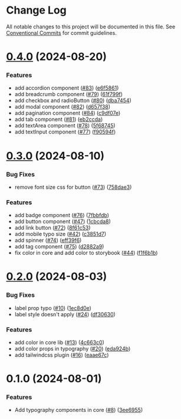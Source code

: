 # Change Log

All notable changes to this project will be documented in this file.
See [Conventional Commits](https://conventionalcommits.org) for commit guidelines.

# [0.4.0](https://github.com/lukasjhan/krds-react/compare/v0.3.0...v0.4.0) (2024-08-20)


### Features

* add accordion component ([#83](https://github.com/lukasjhan/krds-react/issues/83)) ([e6f5861](https://github.com/lukasjhan/krds-react/commit/e6f58612d9d9a48308395393fb65a4bb4ad988f1))
* add breadcrumb component ([#79](https://github.com/lukasjhan/krds-react/issues/79)) ([61f799f](https://github.com/lukasjhan/krds-react/commit/61f799fc74bfc2d06055b6ddfe9e69005e3449b5))
* add checkbox and radioButton ([#80](https://github.com/lukasjhan/krds-react/issues/80)) ([dba7454](https://github.com/lukasjhan/krds-react/commit/dba74544d6d5e28b1c7fe8b7dc20367b81844ce5))
* add modal component ([#82](https://github.com/lukasjhan/krds-react/issues/82)) ([d657f38](https://github.com/lukasjhan/krds-react/commit/d657f3881446e36c64bcc1ed45068442db537b3b))
* add pagination component ([#84](https://github.com/lukasjhan/krds-react/issues/84)) ([c9df07e](https://github.com/lukasjhan/krds-react/commit/c9df07e2b335490c8133ccf8bc3fc46c244f703a))
* add tab component ([#81](https://github.com/lukasjhan/krds-react/issues/81)) ([eb2ccda](https://github.com/lukasjhan/krds-react/commit/eb2ccdac26c5dad44ef0997d0a278f10645886dc))
* add textArea component ([#78](https://github.com/lukasjhan/krds-react/issues/78)) ([5f68745](https://github.com/lukasjhan/krds-react/commit/5f687459b047dd73e5c39bb261b2cab42ccce266))
* add textInput component ([#77](https://github.com/lukasjhan/krds-react/issues/77)) ([f90594f](https://github.com/lukasjhan/krds-react/commit/f90594fafe8907ea9077a14178fd723e1290323e))





# [0.3.0](https://github.com/lukasjhan/krds-react/compare/v0.2.0...v0.3.0) (2024-08-10)


### Bug Fixes

* remove font size css for button ([#73](https://github.com/lukasjhan/krds-react/issues/73)) ([758dae3](https://github.com/lukasjhan/krds-react/commit/758dae349258c5779a41d83a27913f5bff3ae2b8))


### Features

* add badge component ([#76](https://github.com/lukasjhan/krds-react/issues/76)) ([7fbbfdb](https://github.com/lukasjhan/krds-react/commit/7fbbfdbbfa662265c14d011024982da011cb4a31))
* add button component ([#47](https://github.com/lukasjhan/krds-react/issues/47)) ([1cbcda8](https://github.com/lukasjhan/krds-react/commit/1cbcda85a651ecdca2596f089ccad957fe86ea74))
* add link button ([#72](https://github.com/lukasjhan/krds-react/issues/72)) ([8f61c53](https://github.com/lukasjhan/krds-react/commit/8f61c530ac27ca7088712b6c209145c7e3b76b16))
* add mobile typo size ([#42](https://github.com/lukasjhan/krds-react/issues/42)) ([c3851d7](https://github.com/lukasjhan/krds-react/commit/c3851d72e7852845787be0955d6ace65580e782f))
* add spinner ([#74](https://github.com/lukasjhan/krds-react/issues/74)) ([eff39f6](https://github.com/lukasjhan/krds-react/commit/eff39f61f8fe8557189048f09ed2b285efedc2eb))
* add tag component ([#75](https://github.com/lukasjhan/krds-react/issues/75)) ([d2882a9](https://github.com/lukasjhan/krds-react/commit/d2882a9d8a92b4e4c490ea205104c4d1cae6a42c))
* fix color in core and add color to storybook ([#44](https://github.com/lukasjhan/krds-react/issues/44)) ([f1f6b1b](https://github.com/lukasjhan/krds-react/commit/f1f6b1b3308d197b45a118afbd93389b0712ef69))





# [0.2.0](https://github.com/lukasjhan/krds-react/compare/v0.1.0...v0.2.0) (2024-08-03)


### Bug Fixes

* label prop typo ([#10](https://github.com/lukasjhan/krds-react/issues/10)) ([1ec8d0e](https://github.com/lukasjhan/krds-react/commit/1ec8d0e14aa54d264cab5fe2830a81951d495d78))
* label style doesn't apply ([#24](https://github.com/lukasjhan/krds-react/issues/24)) ([df30630](https://github.com/lukasjhan/krds-react/commit/df30630b35f238d86b75360e8c67a3e77be899aa))


### Features

* add color in core lib ([#13](https://github.com/lukasjhan/krds-react/issues/13)) ([4c663c0](https://github.com/lukasjhan/krds-react/commit/4c663c0ddc6daceff0631e697e28f2ddcdb99764))
* add color props in typography ([#20](https://github.com/lukasjhan/krds-react/issues/20)) ([eda924b](https://github.com/lukasjhan/krds-react/commit/eda924b8b496e002ee1c04396dfe66fe805ae457))
* add tailwindcss plugin ([#16](https://github.com/lukasjhan/krds-react/issues/16)) ([eaae67c](https://github.com/lukasjhan/krds-react/commit/eaae67c60112807a2681cabbdc78497fbd50d125))





# 0.1.0 (2024-08-01)


### Features

* Add typography components in core ([#8](https://github.com/lukasjhan/krds-react/issues/8)) ([3ee6955](https://github.com/lukasjhan/krds-react/commit/3ee695555b2735265a5ee50ce90d67c5591be5df))
